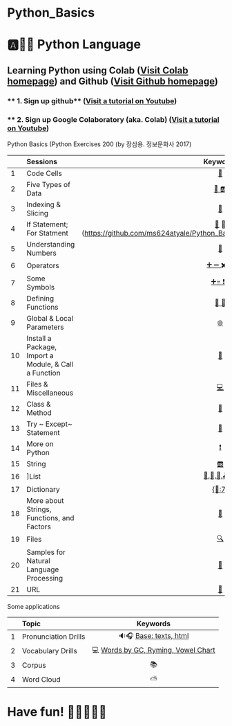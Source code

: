 # Python_Basics

# :a::hamster::paw_prints: Python Language
## **Learning Python** using **Colab** ([Visit Colab homepage](https://colab.research.google.com/?utm_source=scs-index)) and **Github** ([Visit Github homepage](https://github.com/))

### ** 1. Sign up github** ([Visit a tutorial on Youtube](https://www.youtube.com/watch?v=c-NikCpec7U))
### ** 2. Sign up Google Colaboratory (aka. Colab) ([Visit a tutorial on Youtube](https://www.youtube.com/watch?v=2X_EU18OeYM))

Python Basics (Python Exercises 200 (by 장삼용. 정보문화사 2017)

|  | Sessions | Keywords |
|:--|:---|:---:|
| 1 | Code Cells | [🐾](https://github.com/ms624atyale/Python_Basics/blob/main/1_CodeCells_Basic_.ipynb)|  
| 2 | Five Types of Data | [🔢 🆎](https://github.com/ms624atyale/Python_Basics/blob/main/2_FiveTypesofData.ipynb)|
| 3 | Indexing & Slicing | [📌](https://github.com/ms624atyale/Python_Basics/blob/main/3_Indexing_Slicing.ipynb)|
| 4 | If Statement; For Statment | [🌈](https://github.com/ms624atyale/Python_Basics/blob/main/4_1_IfStatement.ipynb) 🔂 (https://github.com/ms624atyale/Python_Basics/blob/main/4_2_ForStatement.ipynb)| 
| 5 | Understanding Numbers | [🔢](https://github.com/ms624atyale/Python_Basics/blob/main/5_UnderstandingNumbers.ipynb)| 
| 6 | Operators | [➕ ➖ ✖️ ➗](https://github.com/ms624atyale/Python_Basics/blob/main/6_Operators.ipynb)| 
| 7  | Some Symbols | [➕= ❗=](https://github.com/ms624atyale/Python_Basics/blob/main/7_SomeSymbols.ipynb)| 
| 8  | Defining Functions | [🍔 🍧](https://github.com/ms624atyale/Python_Basics/blob/main/8_DefiningFunctions.ipynb)| 
| 9  | Global & Local Parameters | [🌐](https://github.com/ms624atyale/Python_Basics/blob/main/9_GlobalLocalParameters.ipynb)| 
| 10 | Install a Package, Import a Module, & Call a Function | [🎁](https://github.com/ms624atyale/Python_Basics/blob/main/10_InstallPackages_ImportModlues_CallFunctions.ipynb)| 
| 11 | Files & Miscellaneous | [💻](https://github.com/ms624atyale/Python_Basics/blob/main/11_Files_Misc.ipynb)| 
| 12 | Class & Method | [🔐](https://github.com/ms624atyale/Python_Basics/blob/main/12_Class_Method.ipynb)| 
| 13 | Try ~ Except~ Statement |[🚦](https://github.com/ms624atyale/Python_Basics/blob/main/13_try_Except.ipynb)| 
| 14 | More on Python |[❗](https://github.com/ms624atyale/Python_Basics/blob/main/14_MoreonPython.ipynb)| 
| 15 | String | [🆎](https://github.com/ms624atyale/Python_Basics/blob/main/15_AboutSrings.ipynb)| 
| 16 | ]List | [🚙,🚗,🚒,🚑,🚎](https://github.com/ms624atyale/Python_Basics/blob/main/16_Lists.ipynb)| 
| 17 | Dictionary | [{🌈:7}](https://github.com/ms624atyale/Python_Basics/blob/main/17_Dictionary.ipynb)| 
| 18 | More about Strings, Functions, and Factors | [🐹](https://github.com/ms624atyale/Python_Basics/blob/main/18_MoreaboutStringsFunctionsFactors.ipynb)| 
| 19 | Files | [🔍](https://github.com/ms624atyale/Python_Basics/blob/main/19_Files.ipynb)| 
| 20 | Samples for Natural Language Processing |[💯](https://github.com/ms624atyale/Python_Basics/blob/main/20_Samples4NLP.ipynb)| 
| 21 | URL|[🔵](https://github.com/ms624atyale/Python_Basics/blob/main/21_URL.ipynb)| 


Some applications

|  | Topic | Keywords |
|:--|:---|:---:|
| 1 | Pronunciation Drills |  🔉🎧 [Base: texts, html](https://github.com/ms624atyale/Python_Basics/blob/main/22_Text2Speech_ModifiedfromMK316.ipynb)| 
| 2| Vocabulary Drills | 💻 [Words by GC, Ryming, Vowel Chart](https://github.com/ms624atyale/Python_Basics/blob/main/23_VocabularyDrills_ModifiedfromMK316.ipynb)| 
| 3| Corpus | 📚
| 4| Word Cloud | ⛅
# Have fun! :icecream::tropical_drink::cake::apple::watermelon:
